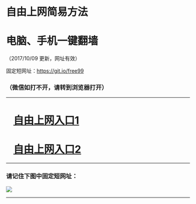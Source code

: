 ﻿# 自由上网简易方法

# 电脑、手机一键翻墙

（2017/10/09 更新，网址有效）

固定短网址：https://git.io/free99

### （微信如打不开，请转到浏览器打开）


***





# &nbsp;&nbsp; <a href="http://ft725711375.fwq-tz-1001.info/fwqtz01.html?t=100900115856 " target="_blank">自由上网入口1</a>
# &nbsp;&nbsp; <a href="http://ft3032913874.fwq-tz-1002.info/fwqtz02.html?t=100900111078 " target="_blank">自由上网入口2</a>
***

### 请记住下图中固定短网址：

<img src="https://s3-us-west-2.amazonaws.com/fwq-1001/yjfq-20170905okok.png" /> 


***

